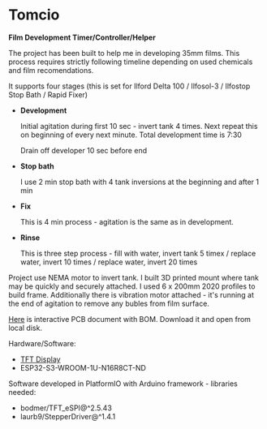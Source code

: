 # Tomcio
**Film Development Timer/Controller/Helper**

The project has been built to help me in developing 35mm films. This process requires strictly following timeline depending on used chemicals and film recomendations.

It supports four stages (this is set for Ilford Delta 100 / Ilfosol-3 / Ilfostop Stop Bath / Rapid Fixer)

* **Development**

  Initial agitation during first 10 sec - invert tank 4 times. Next repeat this on beginning of every next minute. Total development time is 7:30

  Drain off developer 10 sec before end

* **Stop bath**

  I use 2 min stop bath with 4 tank inversions at the beginning and after 1 min

* **Fix**

  This is 4 min process - agitation is the same as in development.

* **Rinse**

  This is three step process - fill with water, invert tank 5 timex / replace water, invert 10 times / replace water, invert 20 times

Project use NEMA motor to invert tank. I built 3D printed mount where tank may be quickly and securely attached. I used 6 x 200mm 2020 profiles to build frame. Additionally there is vibration motor attached - it's running at the end of agitation to remove any bubles from film surface.


[Here](https://github.com/TechLabGH/Tomcio/blob/main/PCB/PCB%20design.html) is interactive PCB document with BOM. Download it and open from local disk.

Hardware/Software:
* <a href="https://www.amazon.com/dp/B0CKRJ81B5" target="blank">TFT Display</a>
* ESP32-S3-WROOM-1U-N16R8CT-ND

Software developed in PlatformIO with Arduino framework - libraries needed:
* bodmer/TFT_eSPI@^2.5.43
* laurb9/StepperDriver@^1.4.1
